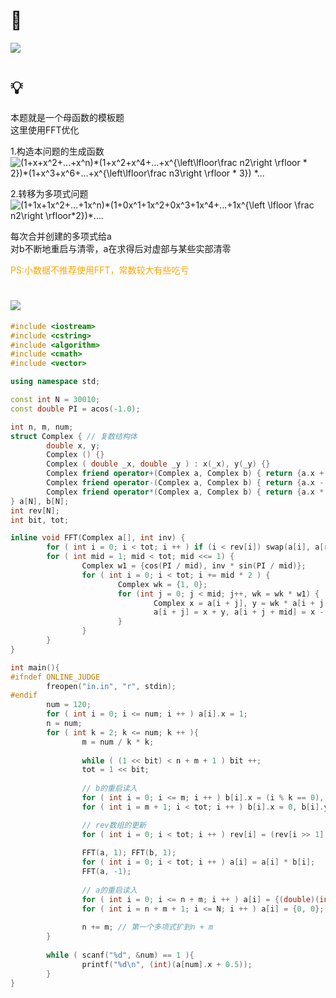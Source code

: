 # 🔗
<a href="https://acm.hdu.edu.cn/showproblem.php?pid=1028"><img src="https://user-images.githubusercontent.com/78973908/129878123-d4c3d1ed-f1ad-47b1-a647-ea4bec8c8d37.png"></a>

# 💡
本题就是一个母函数的模板题  
这里使用FFT优化  
  
1.构造本问题的生成函数  
<img src="https://latex.codecogs.com/svg.image?(1&plus;x&plus;x^2&plus;...&plus;x^n)*(1&plus;x^2&plus;x^4&plus;...&plus;x^{\left\lfloor\frac&space;n2\right&space;\rfloor&space;*&space;2})*(1&plus;x^3&plus;x^6&plus;...&plus;x^{\left\lfloor\frac&space;n3\right&space;\rfloor&space;*&space;3})&space;*..." title="(1+x+x^2+...+x^n)*(1+x^2+x^4+...+x^{\left\lfloor\frac n2\right \rfloor * 2})*(1+x^3+x^6+...+x^{\left\lfloor\frac n3\right \rfloor * 3}) *..." />  
  
2.转移为多项式问题  
<img src="https://latex.codecogs.com/svg.image?(1&plus;1x&plus;1x^2&plus;...&plus;1x^n)*(1&plus;0x^1&plus;1x^2&plus;0x^3&plus;1x^4&plus;...&plus;1x^{\left&space;\lfloor&space;\frac&space;n2\right&space;\rfloor*2})*...." title="(1+1x+1x^2+...+1x^n)*(1+0x^1+1x^2+0x^3+1x^4+...+1x^{\left \lfloor \frac n2\right \rfloor*2})*...." />  
  
每次合并创建的多项式给a  
对b不断地重启与清零，a在求得后对虚部与某些实部清零    
  
<span style="color: orange;">PS:小数据不推荐使用FFT，常数较大有些吃亏</span>

# <img src="https://img-blog.csdnimg.cn/20210713144601841.png" >
```cpp
#include <iostream>
#include <cstring>
#include <algorithm>
#include <cmath>
#include <vector>

using namespace std;

const int N = 30010;
const double PI = acos(-1.0);

int n, m, num;
struct Complex { // 复数结构体
        double x, y;
        Complex () {}
        Complex ( double _x, double _y ) : x(_x), y(_y) {}
        Complex friend operator+(Complex a, Complex b) { return {a.x + b.x, a.y + b.y}; }
        Complex friend operator-(Complex a, Complex b) { return {a.x - b.x, a.y - b.y}; }
        Complex friend operator*(Complex a, Complex b) { return {a.x * b.x - a.y * b.y, a.x * b.y + a.y * b.x}; }
} a[N], b[N];
int rev[N];
int bit, tot;

inline void FFT(Complex a[], int inv) {
        for ( int i = 0; i < tot; i ++ ) if (i < rev[i]) swap(a[i], a[rev[i]]);
        for ( int mid = 1; mid < tot; mid <<= 1) {
                Complex w1 = {cos(PI / mid), inv * sin(PI / mid)};
                for ( int i = 0; i < tot; i += mid * 2 ) {
                        Complex wk = {1, 0};
                        for (int j = 0; j < mid; j++, wk = wk * w1) {
                                Complex x = a[i + j], y = wk * a[i + j + mid];
                                a[i + j] = x + y, a[i + j + mid] = x - y;
                        }
                }
        }
}

int main(){
#ifndef ONLINE_JUDGE
        freopen("in.in", "r", stdin);
#endif
        num = 120;
        for ( int i = 0; i <= num; i ++ ) a[i].x = 1;
        n = num;
        for ( int k = 2; k <= num; k ++ ){
                m = num / k * k;
                
                while ( (1 << bit) < n + m + 1 ) bit ++;
                tot = 1 << bit;
                
                // b的重启读入
                for ( int i = 0; i <= m; i ++ ) b[i].x = (i % k == 0), b[i].y = 0; // k的倍数为1，否则为0。 虚部固定为0
                for ( int i = m + 1; i < tot; i ++ ) b[i].x = 0, b[i].y = 0; // 后面的实部和虚部也要为0

                // rev数组的更新
                for ( int i = 0; i < tot; i ++ ) rev[i] = (rev[i >> 1] >> 1) | ((i & 1) << (bit - 1)); // 二进制反转
                
                FFT(a, 1); FFT(b, 1);
                for ( int i = 0; i < tot; i ++ ) a[i] = a[i] * b[i];
                FFT(a, -1);
                
                // a的重启读入
                for ( int i = 0; i <= n + m; i ++ ) a[i] = {(double)(int)(a[i].x / tot + 0.5), 0}; // 读入后虚部重启为0
                for ( int i = n + m + 1; i <= N; i ++ ) a[i] = {0, 0}; // 实部虚部重启为0
                
                n += m; // 第一个多项式扩到n + m
        }
        
        while ( scanf("%d", &num) == 1 ){
                printf("%d\n", (int)(a[num].x + 0.5));
        }
}
```
